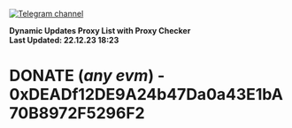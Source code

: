 [![Telegram channel](https://img.shields.io/endpoint?url=https://runkit.io/damiankrawczyk/telegram-badge/branches/master?url=https://t.me/n4z4v0d)](https://t.me/n4z4v0d) 

**Dynamic Updates Proxy List with Proxy Checker**  
**Last Updated: 22.12.23 18:23**

# DONATE (_any evm_) - 0xDEADf12DE9A24b47Da0a43E1bA70B8972F5296F2
